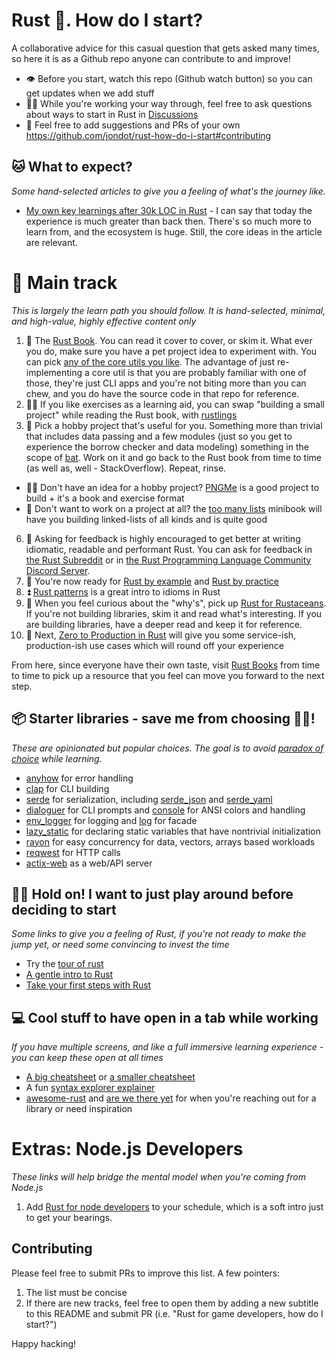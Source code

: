 # Rust :crab:. How do I start?

A collaborative advice for this casual question that gets asked many times, so here it is as a Github repo anyone can contribute to and improve!

* 👁️ Before you start, watch this repo (Github watch button) so you can get updates when we add stuff
* 👷‍♀️ While you're working your way through, feel free to ask questions about ways to start in Rust in [Discussions](https://github.com/jondot/rust-how-do-i-start/discussions)
* 🎊 Feel free to add suggestions and PRs of your own https://github.com/jondot/rust-how-do-i-start#contributing

## 🐱 What to expect?

_Some hand-selected articles to give you a feeling of what's the journey like._

* [My own key learnings after 30k LOC in Rust](https://jondot.medium.com/my-key-learnings-after-30-000-loc-in-rust-a553e6403c19) - I can say that today the experience is much greater than back then. There's so much more to learn from, and the ecosystem is huge. Still, the core ideas in the article are relevant.

# 🚜 Main track

_This is largely the learn path you should follow. It is hand-selected, minimal, and high-value, highly effective content only_

1. 🦀 The [Rust Book](https://doc.rust-lang.org/book/). You can read it cover to cover, or skim it. What ever you do, make sure you have a pet project idea to experiment with. You can pick [any of the core utils you like](https://github.com/uutils/coreutils/tree/main/src/uu). The advantage of just re-implementing a core util is that you are probably familiar with one of those, they're just CLI apps and you're not biting more than you can chew, and you do have the source code in that repo for reference.
2. 🏋️‍♀️ If you like exercises as a learning aid, you can swap "building a small project" while reading the Rust book, with [rustlings](https://github.com/rust-lang/rustlings)
3. 🧰 Pick a hobby project that's useful for you. Something more than trivial that includes data passing and a few modules (just so you get to experience the borrow checker and data modeling) something in the scope of [bat](https://github.com/sharkdp/bat/tree/master/src). Work on it and go back to the Rust book from time to time (as well as, well - StackOverflow). Repeat, rinse.
* 🤷‍♀️ Don't have an idea for a hobby project? [PNGMe](https://picklenerd.github.io/pngme_book/introduction.html) is a good project to build + it's a book and exercise format
* 🎩 Don't want to work on a project at all? the [too many lists](https://rust-unofficial.github.io/too-many-lists/index.html) minibook will have you building linked-lists of all kinds and is quite good
6. 🤝 Asking for feedback is highly encouraged to get better at writing idiomatic, readable and performant Rust. You can ask for feedback in [the Rust Subreddit](https://reddit.com/r/rust) or in [the Rust Programming Language Community Discord Server](https://discord.gg/rust-lang-community).
7. 🌱 You're now ready for [Rust by example](https://github.com/rust-lang/rust-by-example) and [Rust by practice](https://github.com/sunface/rust-by-practice)
8. ⏫ [Rust patterns](https://rust-unofficial.github.io/patterns/intro.html) is a great intro to idioms in Rust
9. 🤔 When you feel curious about the "why's", pick up [Rust for Rustaceans](https://nostarch.com/rust-rustaceans). If you're not building libraries, skim it and read what's interesting. If you are building libraries, have a deeper read and keep it for reference.
10. 🚀 Next, [Zero to Production in Rust](https://www.zero2prod.com/) will give you some service-ish, production-ish use cases which will round off your experience

From here, since everyone have their own taste, visit [Rust Books](https://lborb.github.io/book/) from time to time to pick up a resource that you feel can move you forward to the next step.

## 📦 Starter libraries - save me from choosing 🤦‍♀️!
_These are opinionated but popular choices. The goal is to avoid [paradox of choice](https://en.wikipedia.org/wiki/The_Paradox_of_Choice) while learning._

* [anyhow](https://docs.rs/anyhow/latest/anyhow/) for error handling
* [clap](https://docs.rs/clap/latest/clap/) for CLI building
* [serde](https://serde.rs/) for serialization, including [serde_json](https://github.com/serde-rs/json) and [serde_yaml](https://github.com/dtolnay/serde-yaml)
* [dialoguer](https://docs.rs/dialoguer/latest/dialoguer/) for CLI prompts and [console](https://crates.io/crates/console) for ANSI colors and handling
* [env_logger](https://docs.rs/env_logger/latest/env_logger/) for logging and [log](https://docs.rs/log/latest/log/) for facade
* [lazy_static](https://docs.rs/lazy_static/latest/lazy_static/) for declaring static variables that have nontrivial initialization
* [rayon](https://github.com/rayon-rs/rayon) for easy concurrency for data, vectors, arrays based workloads
* [reqwest](https://docs.rs/reqwest/latest/reqwest/) for HTTP calls
* [actix-web](https://docs.rs/actix-web/latest/actix_web/) as a web/API server

## 🤾‍♂️ Hold on! I want to just play around before deciding to start

_Some links to give you a feeling of Rust, if you're not ready to make the jump yet, or need some convincing to invest the time_

* Try the [tour of rust](https://tourofrust.com/index.html)
* [A gentle intro to Rust](https://stevedonovan.github.io/rust-gentle-intro/readme.html)
* [Take your first steps with Rust](https://docs.microsoft.com/en-us/learn/paths/rust-first-steps/)


## 💻 Cool stuff to have open in a tab while working

_If you have multiple screens, and like a full immersive learning experience - you can keep these open at all times_

* [A big cheatsheet](https://www.cheats.rs/) or [a smaller cheatsheet](https://upsuper.github.io/rust-cheatsheet/)
* A fun [syntax explorer explainer](https://jrvidal.github.io/explaine.rs/)
* [awesome-rust](https://github.com/rust-unofficial/awesome-rust) and [are we there yet](https://wiki.mozilla.org/Areweyet) for when you're reaching out for a library or need inspiration


# Extras: Node.js Developers

_These links will help bridge the mental model when you're coming from Node.js_

1. Add [Rust for node developers](https://github.com/Mercateo/rust-for-node-developers) to your schedule, which is a soft intro just to get your bearings.


## Contributing

Please feel free to submit PRs to improve this list. A few pointers:

1. The list must be concise
2. If there are new tracks, feel free to open them by adding a new subtitle to this README and submit PR (i.e. "Rust for game developers, how do I start?")

Happy hacking!
